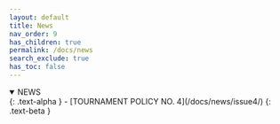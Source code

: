 ```yaml
---
layout: default
title: News
nav_order: 9
has_children: true
permalink: /docs/news
search_exclude: true
has_toc: false
---
```


<details open markdown="block">
  <summary>
   NEWS
  </summary>
  {: .text-alpha }
 - [TOURNAMENT POLICY NO. 4](/docs/news/issue4/)
 {: .text-beta }
</details>
